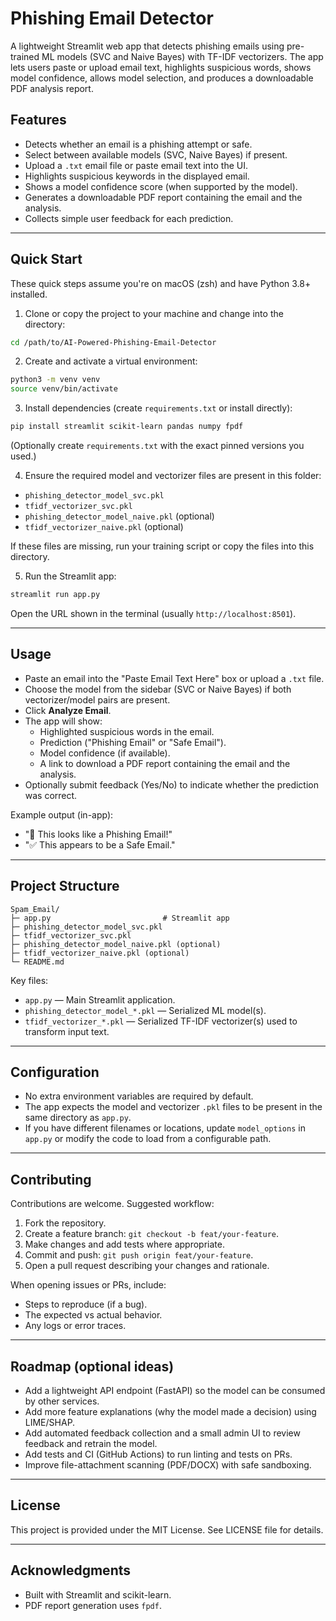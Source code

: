 # Phishing Email Detector

A lightweight Streamlit web app that detects phishing emails using pre-trained ML models (SVC and Naive Bayes) with TF-IDF vectorizers. The app lets users paste or upload email text, highlights suspicious words, shows model confidence, allows model selection, and produces a downloadable PDF analysis report.

## Features

- Detects whether an email is a phishing attempt or safe.
- Select between available models (SVC, Naive Bayes) if present.
- Upload a `.txt` email file or paste email text into the UI.
- Highlights suspicious keywords in the displayed email.
- Shows a model confidence score (when supported by the model).
- Generates a downloadable PDF report containing the email and the analysis.
- Collects simple user feedback for each prediction.

---

## Quick Start

These quick steps assume you're on macOS (zsh) and have Python 3.8+ installed.

1. Clone or copy the project to your machine and change into the directory:

```bash
cd /path/to/AI-Powered-Phishing-Email-Detector
```

2. Create and activate a virtual environment:

```bash
python3 -m venv venv
source venv/bin/activate
```

3. Install dependencies (create `requirements.txt` or install directly):

```bash
pip install streamlit scikit-learn pandas numpy fpdf
```

(Optionally create `requirements.txt` with the exact pinned versions you used.)

4. Ensure the required model and vectorizer files are present in this folder:

- `phishing_detector_model_svc.pkl`
- `tfidf_vectorizer_svc.pkl`
- `phishing_detector_model_naive.pkl` (optional)
- `tfidf_vectorizer_naive.pkl` (optional)

If these files are missing, run your training script or copy the files into this directory.

5. Run the Streamlit app:

```bash
streamlit run app.py
```

Open the URL shown in the terminal (usually `http://localhost:8501`).

---

## Usage

- Paste an email into the "Paste Email Text Here" box or upload a `.txt` file.
- Choose the model from the sidebar (SVC or Naive Bayes) if both vectorizer/model pairs are present.
- Click **Analyze Email**.
- The app will show:
  - Highlighted suspicious words in the email.
  - Prediction ("Phishing Email" or "Safe Email").
  - Model confidence (if available).
  - A link to download a PDF report containing the email and the analysis.
- Optionally submit feedback (Yes/No) to indicate whether the prediction was correct.

Example output (in-app):

- "🚨 This looks like a Phishing Email!"
- "✅ This appears to be a Safe Email."

---

## Project Structure

```
Spam_Email/
├─ app.py                         # Streamlit app
├─ phishing_detector_model_svc.pkl
├─ tfidf_vectorizer_svc.pkl
├─ phishing_detector_model_naive.pkl (optional)
├─ tfidf_vectorizer_naive.pkl (optional)
└─ README.md
```

Key files:

- `app.py` — Main Streamlit application.
- `phishing_detector_model_*.pkl` — Serialized ML model(s).
- `tfidf_vectorizer_*.pkl` — Serialized TF-IDF vectorizer(s) used to transform input text.

---

## Configuration

- No extra environment variables are required by default.
- The app expects the model and vectorizer `.pkl` files to be present in the same directory as `app.py`.
- If you have different filenames or locations, update `model_options` in `app.py` or modify the code to load from a configurable path.

---

## Contributing

Contributions are welcome. Suggested workflow:

1. Fork the repository.
2. Create a feature branch: `git checkout -b feat/your-feature`.
3. Make changes and add tests where appropriate.
4. Commit and push: `git push origin feat/your-feature`.
5. Open a pull request describing your changes and rationale.

When opening issues or PRs, include:

- Steps to reproduce (if a bug).
- The expected vs actual behavior.
- Any logs or error traces.

---

## Roadmap (optional ideas)

- Add a lightweight API endpoint (FastAPI) so the model can be consumed by other services.
- Add more feature explanations (why the model made a decision) using LIME/SHAP.
- Add automated feedback collection and a small admin UI to review feedback and retrain the model.
- Add tests and CI (GitHub Actions) to run linting and tests on PRs.
- Improve file-attachment scanning (PDF/DOCX) with safe sandboxing.

---

## License

This project is provided under the MIT License. See LICENSE file for details.

---

## Acknowledgments

- Built with Streamlit and scikit-learn.
- PDF report generation uses `fpdf`.
